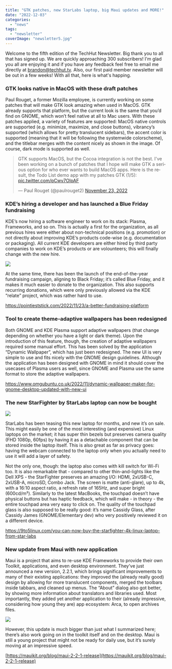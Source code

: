 ```yaml
---
title: "GTK patches, new StarLabs laptop, big Maui updates and MORE!"
date: "2022-12-03"
categories: 
  - "news"
tags: 
  - "newsletter"
coverImage: "newsletter5.jpg"
---
```


Welcome to the fifth edition of the TechHut Newsletter. Big thank you to all that has signed up. We are quickly approaching 300 subscribers! I'm glad you all are enjoying it and if you have any feedback feel free to email me directly at brandon@techhut.tv. Also, our first paid member newsletter will be out in a few weeks! With all that, here is what's happing.

### GTK looks native in MacOS with these draft patches

Paul Rouget, a former Mozilla employee, is currently working on some patches that will make GTK look amazing when used in MacOS. GTK already supports that platform, but the current look is the same that you’d find on GNOME, which won’t feel native at all to Mac users. With these patches applied, a variety of features are supported: MacOS native controls are supported (e.g. minimize, maximize, and close buttons), vibrancy’s supported (which allows for pretty translucent sidebars), the accent color is supported (meaning that it will be following the systemwide colorscheme), and the titlebar merges with the content nicely as shown in the image. Of course, dark mode is supported as well.

<blockquote class="twitter-tweet"><p dir="ltr" lang="en">GTK supports MacOS, but the Cocoa integration is not the best. I've been working on a bunch of patches that I hope will make GTK a serious option for who ever wants to build MacOS apps. Here is the result, the Todo List demo app with my patches GTK (1/5): <a href="https://t.co/pCwv7OlpAF">pic.twitter.com/pCwv7OlpAF</a></p><p>— Paul Rouget (@paulrouget2) <a href="https://twitter.com/paulrouget2/status/1595357518913449992?ref_src=twsrc%5Etfw">November 23, 2022</a></p></blockquote>

<script async src="https://platform.twitter.com/widgets.js" charset="utf-8"></script>

### KDE’s hiring a developer and has launched a Blue Friday fundraising

KDE’s now hiring a software engineer to work on its stack: Plasma, Frameworks, and so on. This is actually a first for the organization, as all previous hires were either about non-technical positions (e.g. promotion) or not directly about improving KDE’s products code-wise (e.g. documentation or packaging). All current KDE developers are either hired by third party companies to work on KDE’s products or are volounteers; this will finally change with the new hire.

![](images/Screenshot_20221125_101230.png)

At the same time, there has been the launch of the end-of-the-year fundraising campaign, aligning to Black Friday; it’s called Blue Friday, and it makes it much easier to donate to the organization. This also supports recurring donations, which were only previously allowed via the KDE “relate” project, which was rather hard to use.

https://pointieststick.com/2022/11/23/a-better-fundraising-platform

### Tool to create theme-adaptive wallpapers has been redesigned

Both GNOME and KDE Plasma support adaptive wallpapers (that change depending on whether you have a light or dark theme). Upon the introduction of this feature, though, the creation of adaptive wallpapers required some manual effort. This has been solved by the application “Dynamic Wallpaper”, which has just been redesigned. The new UI is very simple to use and fits nicely with the GNOME design guidelines. Although the application has been designed with GNOME in mind it should cover the usecases of Plasma users as well, since GNOME and Plasma use the same format to store the adaptive wallpapers.

https://www.omgubuntu.co.uk/2022/11/dynamic-wallpaper-maker-for-gnome-desktop-updated-with-new-ui

### The new StarFighter by StarLabs laptop can now be bought

![](images/starf4k.webp)

StarLabs has been teasing this new laptop for months, and new it’s on sale. This might easily be one of the most interesting (and expensive) Linux laptops on the market; it has super thin bezels but preserves camera quality (FHD 1080p, 60fps) by having it as a detachable component that can be stored inside the laptop itself. This is also great as far as privacy goes: having the webcam connected to the laptop only when you actually need to use it will add a layer of safety.

Not the only one, though: the laptop also comes with kill switch for Wi-Fi too. It is also remarkable that - compared to other thin-and-lights like the Dell XPS - the StarFighter preserves an amazing I/O: HDMI, 2xUSB-C, 2xUSB-A, microSD, Combo Jack. The screen is matte (anti-glare), up to 4k, with a 16:10 aspect ratio, a refresh rate of 165Hz, and super bright (600cd/m²). Similarly to the latest MacBooks, the touchpad doesn’t have physical buttons but has haptic feedback, which will make - in theory - the entire touchpad area very easy to click on. The quality of the touchpad glass is also supposed to be really good: it’s name Cassidy Glass, after Cassidy James (GNOME/Elementary dev) who very positively reviewed it on a different device.

https://9to5linux.com/you-can-now-buy-the-starfighter-4k-linux-laptop-from-star-labs

### New update from Maui with new application

Maui is a project that aims to re-use KDE Frameworks to provide their own Toolkit, applications, and even desktop environment. They’ve just announced a new version, 2.2.1, which brings significant improvements to many of their existing applications: they improved the (already really good) design by allowing for more translucent components, merged the toolbars inside tabbars, and cleaned up menus. The “About” dialog also got better, by showing more information about translators and libraries used. Most importantly, they added yet another application to their (already impressive, considering how young they are) app ecosystem: Arca, to open archives files.

![](images/index-2048x1281.jpg)

However, this update is much bigger than just what I summarized here; there’s also work going on in the toolkit itself and on the desktop. Maui is still a young project that might not be ready for daily use, but it’s surely moving at an impressive speed.

[https://mauikit.org/blog/maui-2-2-1-release](https://mauikit.org/blog/maui-2-2-1-release)
